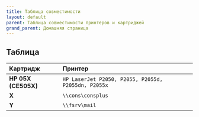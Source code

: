 ```yaml
---
title: Таблица совместимости
layout: default
parent: Таблица совместимости принтеров и картриджей
grand_parent: Домашняя страница
---
```


## Таблица

| Картридж            | Принтер                                             |
| :------------------ | :-------------------------------------------------- |
| **HP 05X (CE505X)** | `HP LaserJet P2050, P2055, P2055d, P2055dn, P2055x` |
| **X**               | `\\cons\consplus`                                   |
| **Y**               | `\\fsrv\mail`                                       |
